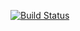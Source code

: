 [![Build Status](https://travis-ci.org/miguelsimoes/stringable.svg?branch=master)](https://travis-ci.org/miguelsimoes/stringable)
